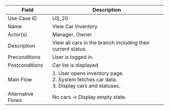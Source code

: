 | Field             | Description                                                                                       |
| ----------------- | ------------------------------------------------------------------------------------------------- |
| Use Case ID       | US_20                                                                                             |
| Name              | View Car Inventory                                                                                |
| Actor(s)          | Manager, Owner                                                                                    |
| Description       | View all cars in the branch including their current status.                                       |
| Preconditions     | User is logged in.                                                                                |
| Postconditions    | Car list is displayed.                                                                            |
| Main Flow         | 1. User opens inventory page. <br> 2. System fetches car data. <br> 3. Display cars and statuses. |
| Alternative Flows | No cars → Display empty state.                                                                    |
